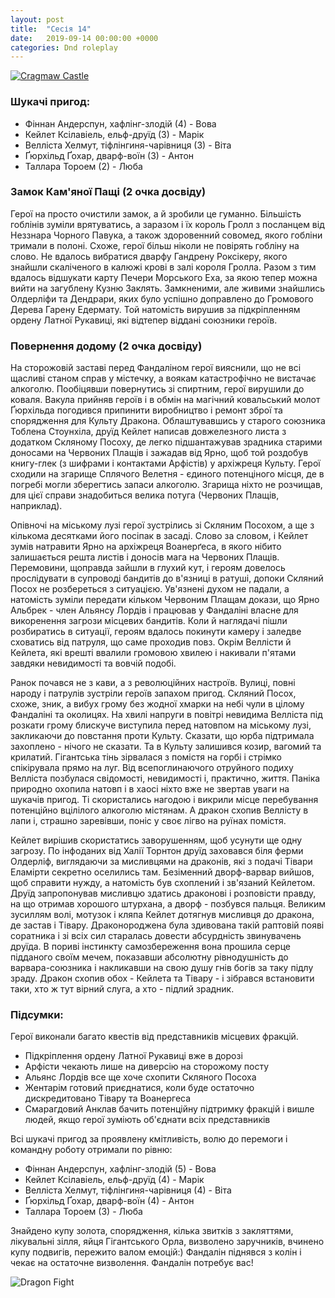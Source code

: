 ```yaml
---
layout: post
title:  "Сесія 14"
date:   2019-09-14 00:00:00 +0000
categories: Dnd roleplay
---
```


[![Cragmaw Castle](https://i.pinimg.com/564x/09/04/33/090433340709c6eacf3de1c77e7c522c.jpg)](https://www.youtube.com/watch?v=U_YIbilsAgU)

### Шукачі пригод:
* Фіннан Андерспун, хафлінг-злодій (4) - Вова
* Кейлет Ксілавіель, ельф-друїд (3) - Марік
* Велліста Хелмут, тіфлінгиня-чарівниця (3) - Віта
* Ґюрхільд Ґохар, дварф-воїн (3) - Антон
* Таллара Тороем (2) - Люба

### Замок Кам'яної Пащі (2 очка досвіду)
Герої на просто очистили замок, а й зробили це гуманно. Більшість гоблінів зуміли врятуватись, а заразом і їх король Гролл з посланцем від Неззнара Чорного Павука, а також здоровенний совомед, якого гобліни тримали в полоні. Схоже, герої більш ніколи не повірять гобліну на слово. Не вдалось вибратися дварфу Гандрену Роксікеру, якого знайшли скаліченого в калюжі крові в залі короля Гролла. Разом з тим вдалось відшукати карту Печери Морського Еха, за якою тепер можна вийти на загублену Кузню Заклять. Замкненими, але живими знайшлись Олдерліфи та Дендрари, яких було успішно доправлено до Громового Дерева Гарену Едермату. Той натомість вирушив за підкріпленням ордену Латної Рукавиці, які відтепер віддані союзники героїв.

### Повернення додому (2 очка досвіду)
На сторожовій заставі перед Фандаліном герої вияснили, що не всі щасливі станом справ у містечку, а воякам катастрофічно не вистачає алкоголю. Пообіцявши повернутись зі спиртним, герої вирушили до коваля. Вакула прийняв героїв і в обмін на магічний ковальський молот Ґюрхільда погодився припинити виробництво і ремонт зброї та спорядження для Культу Дракона. Облаштувавшись у старого союзника Тоблена Стоунхіла, друїд Кейлет написав довжелезного листа з додатком Скляному Посоху, де легко підшантажував зрадника старими доносами на Червоних Плащів і зажадав від Ярно, щоб той роздобув книгу-глек (з шифрами і контактами Арфістів) у архіжреця Культу. Герої сходили на згарище Сплячого Велетня - єдиного потенціного місця, де в погребі могли зберегтись запаси алкоголю. Згарища ніхто не розчищав, для цієї справи знадобиться велика потуга (Червоних Плащів, наприклад).

Опівночі на міському лузі герої зустрілись зі Скляним Посохом, а ще з кількома десятками його посіпак в засаді. Слово за словом, і Кейлет зумів натравити Ярно на архіжреця Воанерґеса, в якого нібито залишається решта листів і доносів мага на Червоних Плащів. Перемовини, щоправда зайшли в глухий кут, і героям довелось прослідувати в супроводі бандитів до в'язниці в ратуші, допоки Скляний Посох не розбереться з ситуацією. Ув'язнені духом не падали, а натомість зуміли передати кільком Червоним Плащам докази, що Ярно Альбрек - член Альянсу Лордів і працював у Фандаліні власне для викоренення загрози місцевих бандитів. Коли й наглядачі пішли розбиратись в ситуації, героям вдалось покинути камеру і заледве сховатись від патруля, що саме проходив повз. Окрім Веллісти й Кейлета, які врешті ввалили громовою хвилею і накивали п'ятами завдяки невидимості та вовчій подобі.

Ранок почався не з кави, а з революційних настроїв. Вулиці, повні народу і патрулів зустріли героїв запахом пригод. Скляний Посох, схоже, зник, а вибух грому без жодної хмарки на небі чули в цілому Фандаліні та околицях. На хвилі напруги в повітрі невидима Велліста під розкати грому блискуче виступила перед натовпом на міському лузі, закликаючи до повстання проти Культу. Сказати, що юрба підтримала захоплено - нічого не сказати. Та в Культу залишився козир, вагомий та крилатий. Гігантська тінь зірвалася з помістя на горбі і стрімко спікірувала прямо на луг. Від всепоглинаючого отруйного подиху Велліста позбулася свідомості, невидимості і, практично, життя. Паніка природно охопила натовп і в хаосі ніхто вже не звертав уваги на шукачів пригод. Ті скористались нагодою і викрили місце перебування потенційно вцілілого алкоголю містянам. А дракон схопив Веллісту в лапи і, страшно заревівши, поніс у своє лігво на руїнах помістя.

Кейлет вирішив скористатись заворушенням, щоб усунути ще одну загрозу. По інфоданих від Халії Торнтон друїд заховався біля ферми Олдерліф, виглядаючи за мисливцями на драконів, які з подачі Тівари Еламірти секретно оселились там. Безіменний дворф-варвар вийшов, щоб справити нужду, а натомість був схоплений і зв'язаний Кейлетом. Друїд запропонував мисливцю здатись драконові і розповісти правду, на що отримав хорошого штурхана, а дворф - позбувся пальця. Великим зусиллям волі, мотузок і кляпа Кейлет дотягнув мисливця до дракона, де застав і Тівару. Драконороджена була здивована такій раптовій появі соратника і зі всіх сил старалась довести абсурдність звинувачень друїда. В пориві інстинкту самозбереження вона прошила серце підданого своїм мечем, показавши абсолютну рівнодушність до варвара-союзника і накликавши на свою душу гнів богів за таку підлу зраду. Дракон схопив обох - Кейлета та Тівару - і зібрався встановити таки, хто ж тут вірний слуга, а хто - підлий зрадник.

### Підсумки:
Герої виконали багато квестів від представників місцевих фракцій.
* Підкріплення ордену Латної Рукавиці вже в дорозі
* Арфісти чекають лише на диверсію на сторожому посту
* Альянс Лордів все ще хоче схопити Скляного Посоха
* Жентарім готовий приєднатися, коли буде остаточно дискредитовано Тівару та Воанергеса
* Смарагдовий Анклав бачить потенційну підтримку фракцій і вишле людей, якщо герої зуміють об'єднати всіх представників

Всі шукачі пригод за проявлену кмітливість, волю до перемоги і командну роботу отримали по рівню:
* Фіннан Андерспун, хафлінг-злодій (5) - Вова
* Кейлет Ксілавіель, ельф-друїд (4) - Марік
* Велліста Хелмут, тіфлінгиня-чарівниця (4) - Віта
* Ґюрхільд Ґохар, дварф-воїн (4) - Антон
* Таллара Тороем (3) - Люба

Знайдено купу золота, спорядження, кілька звитків з закляттями, лікувальні зілля, яйця Гігантського Орла, визволено заручників, вчинено купу подвигів, пережито валом емоцій:) Фандалін піднявся з колін і чекає на остаточне визволення. Фандалін потребує вас!

![Dragon Fight](https://i.pinimg.com/564x/39/2e/33/392e33b9cad3fb58ad5f8ccb5c8bf7d8.jpg)
